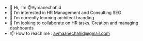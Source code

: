 - 👋 Hi, I’m @Aymanechahid
- 👀 I’m interested in HR Management and Consulting SEO
- 🌱 I’m currently learning architect branding
- 💞️ I’m looking to collaborate on HR tasks, Creation and managing dashboards
- 📫 How to reach me : aymaanechahid@gmail.com

<!---
Aymanechahid/Aymanechahid is a ✨ special ✨ repository because its `README.md` (this file) appears on your GitHub profile.
You can click the Preview link to take a look at your changes.
--->

